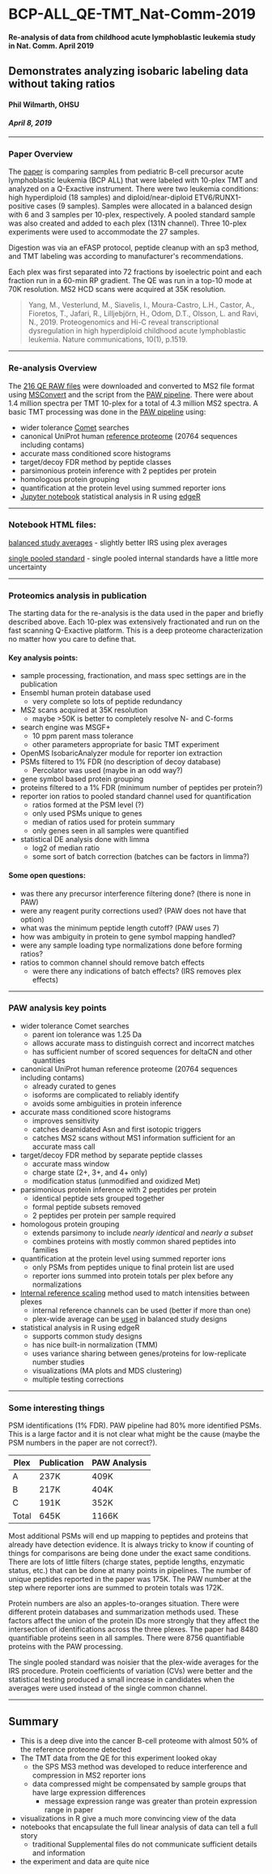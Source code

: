 # BCP-ALL_QE-TMT_Nat-Comm-2019

#### Re-analysis of data from childhood acute lymphoblastic leukemia study in Nat. Comm. April 2019

## Demonstrates analyzing isobaric labeling data without taking ratios

#### Phil Wilmarth, OHSU
#### _April 8, 2019_

---

### Paper Overview

The [paper](https://www.nature.com/articles/s41467-019-09469-3) is comparing samples from pediatric B-cell precursor acute lymphoblastic leukemia (BCP ALL) that were labeled with 10-plex TMT and analyzed on a Q-Exactive instrument. There were two leukemia conditions: high hyperdiploid (18 samples) and diploid/near-diploid ETV6/RUNX1-positive cases (9 samples). Samples were allocated in a balanced design with 6 and 3 samples per 10-plex, respectively. A pooled standard sample was also created and added to each plex (131N channel). Three 10-plex experiments were used to accommodate the 27 samples.

Digestion was via an eFASP protocol, peptide cleanup with an sp3 method, and TMT labeling was according to manufacturer's recommendations.

Each plex was first separated into 72 fractions by isoelectric point and each fraction run in a 60-min RP gradient. The QE was run in a top-10 mode at 70K resolution. MS2 HCD scans were acquired at 35K resolution.

> Yang, M., Vesterlund, M., Siavelis, I., Moura-Castro, L.H., Castor, A., Fioretos, T., Jafari, R., Lilljebjörn, H., Odom, D.T., Olsson, L. and Ravi, N., 2019. Proteogenomics and Hi-C reveal transcriptional dysregulation in high hyperdiploid childhood acute lymphoblastic leukemia. Nature communications, 10(1), p.1519.

---

### Re-analysis Overview

The [216 QE RAW files](https://www.ebi.ac.uk/pride/archive/projects/PXD010175) were downloaded and converted to MS2 file format using [MSConvert](http://proteowizard.sourceforge.net/) and the script from the [PAW pipeline](https://github.com/pwilmart/PAW_pipeline.git). There were about 1.4 million spectra per TMT 10-plex for a total of 4.3 million MS2 spectra. A basic TMT processing was done in the [PAW pipeline](https://github.com/pwilmart/PAW_pipeline.git) using:
- wider tolerance [Comet](http://comet-ms.sourceforge.net/) searches
- canonical UniProt human [reference proteome](https://github.com/pwilmart/fasta_utilities.git) (20764 sequences including contams)
- accurate mass conditioned score histograms
- target/decoy FDR method by peptide classes
- parsimonious protein inference with 2 peptides per protein
- homologous protein grouping
- quantification at the protein level using summed reporter ions
- [Jupyter notebook](https://jupyter.org/) statistical analysis in R using [edgeR](http://bioconductor.org/packages/release/bioc/html/edgeR.html)

---

### Notebook HTML files:

[balanced study averages](https://pwilmart.github.io/TMT_analysis_examples/Nat-Comm-2019_TMT_QE_averages.html) - slightly better IRS using plex averages

[single pooled standard](https://pwilmart.github.io/TMT_analysis_examples/Nat-Comm-2019_TMT_QE_pools.html) - single pooled internal standards have a little more uncertainty

---

### Proteomics analysis in publication

The starting data for the re-analysis is the data used in the paper and briefly described above. Each 10-plex was extensively fractionated and run on the fast scanning Q-Exactive platform. This is a deep proteome characterization no matter how you care to define that.

#### Key analysis points:
- sample processing, fractionation, and mass spec settings are in the publication
- Ensembl human protein database used
  - very complete so lots of peptide redundancy
- MS2 scans acquired at 35K resolution
  - maybe >50K is better to completely resolve N- and C-forms
- search engine was MSGF+
  - 10 ppm parent mass tolerance
  - other parameters appropriate for basic TMT experiment
- OpenMS IsobaricAnalyzer module for reporter ion extraction
- PSMs filtered to 1% FDR (no description of decoy database)
  - Percolator was used (maybe in an odd way?)
- gene symbol based protein grouping
- proteins filtered to a 1% FDR (minimum number of peptides per protein?)
- reporter ion ratios to pooled standard channel used for quantification
  - ratios formed at the PSM level (?)
  - only used PSMs unique to genes
  - median of ratios used for protein summary
  - only genes seen in all samples were quantified
- statistical DE analysis done with limma
  - log2 of median ratio
  - some sort of batch correction (batches can be factors in limma?)

#### Some open questions:

- was there any precursor interference filtering done? (there is none in PAW)
- were any reagent purity corrections used? (PAW does not have that option)
- what was the minimum peptide length cutoff? (PAW uses 7)
- how was ambiguity in protein to gene symbol mapping handled?
- were any sample loading type normalizations done before forming ratios?
- ratios to common channel should remove batch effects
  - were there any indications of batch effects? (IRS removes plex effects)

---

### PAW analysis key points

- wider tolerance Comet searches
  - parent ion tolerance was 1.25 Da
  - allows accurate mass to distinguish correct and incorrect matches
  - has sufficient number of scored sequences for deltaCN and other quantities
- canonical UniProt human reference proteome (20764 sequences including contams)
  - already curated to genes
  - isoforms are complicated to reliably identify
  - avoids some ambiguities in protein inference
- accurate mass conditioned score histograms
  - improves sensitivity
  - catches deamidated Asn and first isotopic triggers
  - catches MS2 scans without MS1 information sufficient for an accurate mass call  
- target/decoy FDR method by separate peptide classes
  - accurate mass window
  - charge state (2+, 3+, and 4+ only)
  - modification status (unmodified and oxidized Met)
- parsimonious protein inference with 2 peptides per protein
  - identical peptide sets grouped together
  - formal peptide subsets removed
  - 2 peptides per protein per sample required
- homologous protein grouping
  - extends parsimony to include *nearly identical* and *nearly a subset*
  - combines proteins with mostly common shared peptides into families
- quantification at the protein level using summed reporter ions
  - only PSMs from peptides unique to final protein list are used
  - reporter ions summed into protein totals per plex before any normalizations
- [Internal reference scaling](https://github.com/pwilmart/IRS_validation.git) method used to match intensities between plexes
  - internal reference channels can be used (better if more than one)
  - plex-wide average can be [used](https://github.com/pwilmart/IRS_normalization.git) in balanced study designs
- statistical analysis in R using edgeR
  - supports common study designs
  - has nice built-in normalization (TMM)
  - uses variance sharing between genes/proteins for low-replicate number studies
  - visualizations (MA plots and MDS clustering)
  - multiple testing corrections

---

### Some interesting things

PSM identifications (1% FDR). PAW pipeline had 80% more identified PSMs. This is a large factor and it is not clear what might be the cause (maybe the PSM numbers in the paper are not correct?).

|Plex|Publication|PAW Analysis|
|----|-----------|------------|
|A|237K|409K|
|B|217K|404K|
|C|191K|352K|
|Total|645K|1166K|

Most additional PSMs will end up mapping to peptides and proteins that already have detection evidence. It is always tricky to know if counting of things for comparisons are being done under the exact same conditions. There are lots of little filters (charge states, peptide lengths, enzymatic status, etc.) that can be done at many points in pipelines. The number of unique peptides reported in the paper was 175K. The PAW number at the step where reporter ions are summed to protein totals was 172K.

Protein numbers are also an apples-to-oranges situation. There were different protein databases and summarization methods used. These factors affect the union of the protein IDs more strongly that they affect the intersection of identifications across the three plexes. The paper had 8480 quantifiable proteins seen in all samples. There were 8756 quantifiable proteins with the PAW processing.

The single pooled standard was noisier that the plex-wide averages for the IRS procedure. Protein coefficients of variation (CVs) were better and the statistical testing produced a small increase in candidates when the averages were used instead of the single common channel.

---

## Summary

- This is a deep dive into the cancer B-cell proteome with almost 50% of the reference proteome detected
- The TMT data from the QE for this experiment looked okay
  - the SPS MS3 method was developed to reduce interference and compression in MS2 reporter ions
  - data compressed might be compensated by sample groups that have large expression differences
    - message expression range was greater than protein expression range in paper
- visualizations in R give a much more convincing view of the data
- notebooks that encapsulate the full linear analysis of data can tell a full story
  - traditional Supplemental files do not communicate sufficient details and information
- the experiment and data are quite nice
